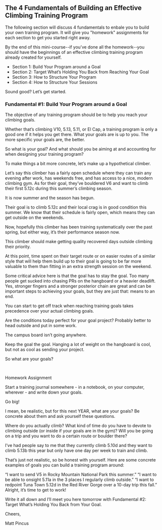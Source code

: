 ## The 4 Fundamentals of Building an Effective Climbing Training Program

The following section will discuss 4 fundamentals to enbale you to build your own training program. It will give you "homework" assignments for each section to get you started right away.

By the end of this mini-course--if you’ve done all the homework--you should have the beginnings of an effective climbing training program already created for yourself.

- Section 1: Build Your Program around a Goal
- Section 2: Target What’s Holding You Back from Reaching Your Goal
- Section 3: How to Structure Your Program
- Section 4: How to Structure Your Sessions

Sound good? Let’s get started. 

### Fundamental #1: Build Your Program around a Goal
The objective of any training program should be to help you reach your climbing goals.

Whether that’s climbing V10, 5.13, 5.11, or El Cap, a training program is only a good one if it helps you get there. What your goals are is up to you. The more specific your goals are, the better.

So what is your goal? And what should you be aiming at and accounting for when designing your training program?

To make things a bit more concrete, let’s make up a hypothetical climber.

Let’s say this climber has a fairly open schedule where they can train any evening after work, has weekends free, and has access to a nice, modern climbing gym. As for their goal, they’ve bouldered V6 and want to climb their first 5.12c during this summer’s climbing season.

It is now summer and the season has begun.

Their goal is to climb 5.12c and their local crag is in good condition this summer. We know that their schedule is fairly open, which means they can get outside on the weekends.

Now, hopefully this climber has been training systematically over the past spring, but either way, it’s their performance season now.

This climber should make getting quality recovered days outside climbing their priority.

At this point, time spent on their target route or on easier routes of a similar style that will help them build up to their goal is going to be far more valuable to them than fitting in an extra strength session on the weekend.

Some critical advice here is that the goal has to stay the goal. Too many people get sucked into chasing PRs on the hangboard or a heavier deadlift. Yes, stronger fingers and a stronger posterior chain are great and can be important steps to achieving your goals, but they are just that: means to an end.

You can start to get off track when reaching training goals takes precedence over your actual climbing goals.

Are the conditions today perfect for your goal project? Probably better to head outside and put in some work.

The campus board isn’t going anywhere.

Keep the goal the goal. Hanging a lot of weight on the hangboard is cool, but not as cool as sending your project.

So what are your goals?

​

Homework Assignment

Start a training journal somewhere - in a notebook, on your computer, wherever - and write down your goals.

Go big!

I mean, be realistic, but for this next YEAR, what are your goals? Be concrete about them and ask yourself these questions.

Where do you actually climb? What kind of time do you have to devote to climbing outside (or inside if your goals are in the gym)? Will you be going on a trip and you want to do a certain route or boulder there?

I’ve had people say to me that they currently climb 5.10d and they want to climb 5.13b this year but only have one day per week to train and climb.

That’s just not realistic, so be honest with yourself. Here are some concrete examples of goals you can build a training program around:

“I want to send V5 in Rocky Mountain National Park this summer.”
“I want to be able to onsight 5.11a in the 3 places I regularly climb outside.”
“I want to redpoint Tuna Town 5.12d in the Red River Gorge over a 10-day trip this fall.”
Alright, it’s time to get to work!

Write it all down and I’ll meet you here tomorrow with Fundamental #2: Target What’s Holding You Back from Your Goal.

Cheers,

Matt Pincus
